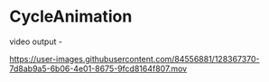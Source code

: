 # CycleAnimation


video output -



https://user-images.githubusercontent.com/84556881/128367370-7d8ab9a5-6b06-4e01-8675-9fcd8164f807.mov

